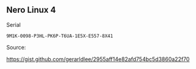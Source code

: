 ## Nero Linux 4

Serial

	9M1K-0098-P3HL-PK6P-T6UA-1E5X-E557-8X41
  

Source:

https://gist.github.com/gerarldlee/2955aff14e82afd754bc5d3860a22f70
